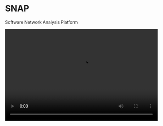 # SNAP
Software Network Analysis Platform

<video src="https://v.qq.com/txp/iframe/player.html?vid=u3234q0uhvh" controls="controls" width="500" height="300">
  
<video src="https://v.qq.com/txp/iframe/player.html?vid=u3234q0uhvh" width="800px" height="600px" controls="controls"></video>

<iframe frameborder="0" src="https://v.qq.com/txp/iframe/player.html?vid=u3234q0uhvh" allowFullScreen="true" width="550" height="500"></iframe>

<video src="https://v.qq.com/txp/iframe/player.html?vid=u3234q0uhvh" controls="controls" width="500" height="300">您的浏览器不支持播放该视频！</video>
